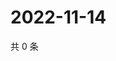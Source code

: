 # 2022-11-14

共 0 条

<!-- BEGIN WEIBO -->
<!-- 最后更新时间 Mon Nov 14 2022 00:02:00 GMT+0800 (China Standard Time) -->

<!-- END WEIBO -->
